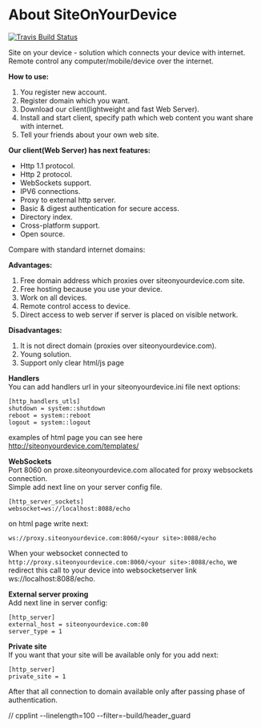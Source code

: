 About SiteOnYourDevice
===============
[![Travis Build Status](https://travis-ci.org/fastogt/siteonyourdevice.svg?branch=master)](https://travis-ci.org/fastogt/siteonyourdevice)

Site on your device - solution which connects your device with internet.
Remote control any computer/mobile/device over the internet.

**How to use:**<br/>
1) You register new account.<br/>
2) Register domain which you want.<br/>
3) Download our client(lightweight and fast Web Server).<br/>
4) Install and start client, specify path which web content you want share with internet.<br/>
5) Tell your friends about your own web site.

**Our client(Web Server) has next features:**
- Http 1.1 protocol.
- Http 2 protocol.
- WebSockets support.
- IPV6 connections.
- Proxy to external http server.
- Basic & digest authentication for secure access.
- Directory index.
- Cross-platform support.
- Open source.

Compare with standard internet domains:

**Advantages:**<br/>
  1) Free domain address which proxies over siteonyourdevice.com site.<br/>
  2) Free hosting because you use your device.<br/>
  3) Work on all devices.<br/>
  4) Remote control access to device.<br/>
  5) Direct access to web server if server is placed on visible network.

**Disadvantages:**<br/>
  1) It is not direct domain (proxies over siteonyourdevice.com).<br/>
  2) Young solution.<br/>
  3) Support only clear html/js page

**Handlers**<br/>
  You can add handlers url in your siteonyourdevice.ini file next options:
  ```
  [http_handlers_utls]
  shutdown = system::shutdown
  reboot = system::reboot
  logout = system::logout
  ```
  examples of html page you can see here http://siteonyourdevice.com/templates/
 
**WebSockets**<br/>
  Port 8060 on proxe.siteonyourdevice.com allocated for proxy websockets connection.<br/>
  Simple add next line on your server config file. 
  ```
  [http_server_sockets]
  websocket=ws://localhost:8088/echo
  ```
  on html page write next:
  ```
  ws://proxy.siteonyourdevice.com:8060/<your site>:8088/echo
  ```
  When your websocket connected to ```http://proxy.siteonyourdevice.com:8060/<your site>:8088/echo```,
  we redirect this call to your device into websocketserver link ws://localhost:8088/echo.

**External server proxing**<br/>
  Add next line in server config:
  ```
  [http_server]
  external_host = siteonyourdevice.com:80
  server_type = 1
  ```
  
**Private site**<br/>
  If you want that your site will be available only for you add next:
  ```
  [http_server]
  private_site = 1
  ```
  After that all connection to domain available only after passing phase of authentication.

// cpplint --linelength=100 --filter=-build/header_guard
